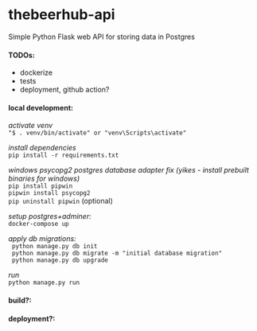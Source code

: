 # thebeerhub-api

Simple Python Flask web API for storing data in Postgres

#### TODOs:  
- dockerize
- tests
- deployment, github action?

#### local development:
*activate venv*  
``"$ . venv/bin/activate"
 or "venv\Scripts\activate"``

*install dependencies*  
``pip install -r requirements.txt``

*windows psycopg2 postgres database adapter fix (yikes - install prebuilt binaries for windows)*  
``pip install pipwin ``  
``pipwin install psycopg2``  
``pip uninstall pipwin`` (optional)

*setup postgres+adminer:*  
```docker-compose up```

*apply db migrations:*  
`` python manage.py db init``  
`` python manage.py db migrate -m "initial database migration"``  
`` python manage.py db upgrade`` 

*run*  
``python manage.py run``

#### build?:

#### deployment?:
